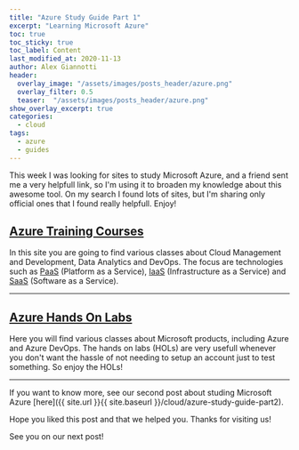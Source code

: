 ```yaml
---
title: "Azure Study Guide Part 1"
excerpt: "Learning Microsoft Azure"
toc: true
toc_sticky: true
toc_label: Content
last_modified_at: 2020-11-13
author: Alex Giannotti
header:
  overlay_image: "/assets/images/posts_header/azure.png"
  overlay_filter: 0.5
  teaser:  "/assets/images/posts_header/azure.png"
show_overlay_excerpt: true
categories:
  - cloud
tags:
  - azure
  - guides
---
```


This week I was looking for sites to study Microsoft Azure, and a friend sent me a very helpfull link, so I'm using it to broaden my knowledge about this awesome tool. On my search I found lots of sites, but I'm sharing only official ones that I found really helpfull. Enjoy!

## [Azure Training Courses](https://docs.microsoft.com/en-us/learn/azure/)

In this site you are going to find various classes about Cloud Management and Development, Data Analytics and DevOps. The focus are technologies such as [PaaS](https://en.wikipedia.org/wiki/Platform_as_a_service) (Platform as a Service), [IaaS](https://en.wikipedia.org/wiki/Infrastructure_as_a_service) (Infrastructure as a Service) and [SaaS](https://en.wikipedia.org/wiki/Software_as_a_service) (Software as a Service).

***

## [Azure Hands On Labs](https://docs.microsoft.com/en-us/learn/?WT.mc_id=sitertzn_homepage_learn-redirect-handsonlabs)

Here you will find various classes about Microsoft products, including Azure and Azure DevOps. The hands on labs (HOLs) are very usefull whenever you don't want the hassle of not needing to setup an account just to test something. So enjoy the HOLs!

***

If you want to know more, see our second post about studing Microsoft Azure [here]({{ site.url }}{{ site.baseurl }}/cloud/azure-study-guide-part2).

Hope you liked this post and that we helped you. Thanks for visiting us!

See you on our next post!
